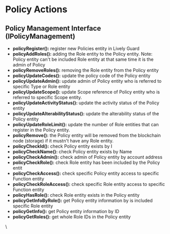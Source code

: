 # Policy Actions

## Policy Management Interface (IPolicyManagement)

* **policyRegister():** register new Policies entity in Lively Guard
* **policyAddRoles():** adding the Role entity to the Policy entity. Note: Policy entity can't be included Role entity at that same time it is the admin of Policy
* **policyRemoveRoles():** removing the Role entity from the Policy entity
* **policyUpdateCodes():** update the policy code of the Policy entity
* **policyUpdateAdmin():** update admin of Policy entity who is referred to specific Type or Role entity
* **policyUpdateScope():** update Scope reference of Policy entity who is referred to specific Scope entity.
* **policyUpdateActivityStatus():** update the activity status of the Policy entity
* **policyUpdateAlterabilityStatus():** update the alterability status of the Policy entity
* **policyUpdateRoleLimit():** update the number of Role entities that can register in the Policy entity.
* **policyRemove():** the Policy entity will be removed from the blockchain node (storage) if it mustn't have any Role entity.
* **policyCheckId():** check Policy entity exists by I
* **policyCheckName():** check Policy entity exists by Name
* **policyCheckAdmin():** check admin of Policy entity by account address
* **policyCheckRole():** check Role entity has been included by the Policy entit
* **policyCheckAccess():** check specific Policy entity access to specific Function entity
* **policyCheckRoleAccess():** check specific Role entity access to specific Function entity
* **policyHasRole():** check Role entity exists in the Policy entity
* **policyGetInfoByRole():** get Policy entity information by is included specific Role entity
* **policyGetInfo():** get Policy entity information by ID
* **policyGetRoles():** get whole Role IDs in the Policy entity

\
